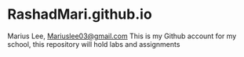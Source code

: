 # RashadMari.github.io
Marius Lee, Mariuslee03@gmail.com
This is my Github account for my school,  this repository will hold labs and assignments